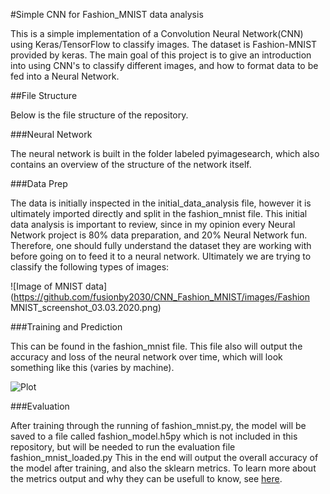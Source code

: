 #Simple CNN for Fashion_MNIST data analysis

This is a simple implementation of a Convolution Neural Network(CNN) using Keras/TensorFlow to classify images. The dataset is Fashion-MNIST provided by keras. The main goal of this project is to give an introduction into using CNN's to classify different images, and how to format data to be fed into a Neural Network.

##File Structure

Below is the file structure of the repository.

###Neural Network

The neural network is built in the folder labeled pyimagesearch, which also contains an overview of the structure of the network itself.

###Data Prep

The data is initially inspected in the initial_data_analysis file, however it is ultimately imported directly and split in the fashion_mnist file.
This initial data analysis is important to review, since in my opinion every Neural Network project is 80% data preparation, and 20% Neural Network fun. Therefore, one should fully understand the dataset they are working with before going on to feed it to a neural network.
Ultimately we are trying to classify the following types of images:

![Image of MNIST data](https://github.com/fusionby2030/CNN_Fashion_MNIST/images/Fashion MNIST_screenshot_03.03.2020.png)

###Training and Prediction

This can be found in the fashion_mnist file.
This file also will output the accuracy and loss of the neural network over time, which will look something like this (varies by machine).

![Plot](https://github.com/fusionby2030/CNN_Fashion_MNIST/images/plot.png)

###Evaluation

After training through the running of fashion_mnist.py, the model will be saved to a file called fashion_model.h5py which is not included in this repository, but will be needed to run the evaluation file fashion_mnist_loaded.py
This in the end will output the overall accuracy of the model after training, and also the sklearn metrics. To learn more about the metrics output and why they can be usefull to know, see [here](https://scikit-learn.org/stable/modules/generated/sklearn.metrics.precision_recall_fscore_support.html#sklearn.metrics.precision_recall_fscore_support).
